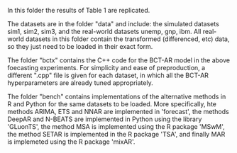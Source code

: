 In this folder the results of Table 1 are replicated.

The datasets are in the folder "data" and include: the simulated datasets sim1, sim2, sim3, and the real-world datasets unemp, gnp, ibm. All real-world datasets in this folder contain the transformed (differenced, etc) data, so they just need to be loaded in their exact form.

The folder "bctx" contains the C++ code for the BCT-AR model in the above foecasting experiments. For simplicity and ease of preproduction, a different ".cpp" file is given for each dataset, in which all the BCT-AR hyperparameters are already tuned appropriately. 

The folder "bench" contains implementations of the alternative methods in R and Python for the same datasets to be loaded. More specifically, hte methods ARIMA, ETS and NNAR are implemented in 'forecast', the methods DeepAR and N-BEATS are implemented in Python using the library 'GLuonTS', the method MSA is implemented using the R package 'MSwM', the method SETAR is implemented in the R package 'TSA', and finally MAR is implemeted using the R package 'mixAR'. 
